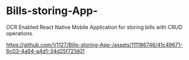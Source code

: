 # Bills-storing-App-

OCR Enabled React Native Mobile Application for storing bills with CRUD operations.


https://github.com/V1127/Bills-storing-App-/assets/111186746/41c49671-6c03-4a94-a4d1-34d25f721d01

